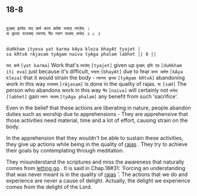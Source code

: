 ## 18-8


```shloka-sa

दुःखम् इत्येव यत् कर्म काय क्लेश भयात् त्यजेत् ।
स कृत्वा राजसम् त्यागम् नैव त्याग फलम् लभेत् ॥ ८ ॥

```
```shloka-sa-hk

duHkham ityeva yat karma kAya kleza bhayAt tyajet |
sa kRtvA rAjasam tyAgam naiva tyAga phalam labhet || 8 ||

```
`यत् कर्म` `[yat karma]` Work that's `त्यजेत्` `[tyajet]` given up `दुःखम् इति एव` `[duHkham iti eva]` just because it's difficult, `भयात्` `[bhayAt]` due to fear `काय क्लेश` `[kAya kleza]` that it would strain the body - `त्यागम् कृत्वा` `[tyAgam kRtvA]` abandoning work in this way `राजसम्` `[rAjasam]` is done in the quality of rajas. `सः` `[saH]` The person who abandons work in this way `नैव` `[naiva]` will certainly not `लभेत्` `[labhet]` gain `त्याग फलम्` `[tyAga phalam]` any benefit from such 'sacrifice'.

Even in the belief that these actions are liberating in nature, people abandon duties such as worship due to apprehensions - They are apprehensive that those activities need material, time and a lot of effort, causing strain on the body. 

In the apprehension that they wouldn't be able to sustain these activities, they give up actions while being in the quality of 
[rajas](14-7.md#rajas)
. They try to achieve their goals by contemplating through meditation. 

They misunderstand the scriptures and miss the awareness that naturally comes from 
[letting go](18-4.md#letting_go)
. It is said in Chap.18#31: 'Forcing an understanding that was never meant is in the quality of 
[rajas](14-7.md#rajas)
'. The actions that we do and experience are never a cause of delight. Actually, the delight we experience comes from the delight of the Lord.


